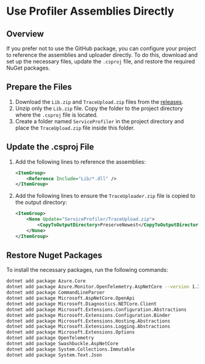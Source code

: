 # Use Profiler Assemblies Directly

## Overview

If you prefer not to use the GitHub package, you can configure your project to reference the assemblies and uploader directly. To do this, download and set up the necessary files, update the `.csproj` file, and restore the required NuGet packages.

## Prepare the Files

1. Download the `Lib.zip` and `TraceUpload.zip` files from the [releases](https://github.com/Azure/azuremonitor-opentelemetry-profiler-net/releases).
1. Unzip only the `Lib.zip` file. Copy the folder to the project directory where the `.csproj` file is located.
1. Create a folder named `ServiceProfiler` in the project directory and place the `TraceUpload.zip` file inside this folder.

## Update the .csproj File

1. Add the following lines to reference the assemblies:

    ```xml
    <ItemGroup>
        <Reference Include="Lib/*.dll" />
    </ItemGroup>
    ```

1. Add the following lines to ensure the `TraceUploader.zip` file is copied to the output directory:

    ```xml
    <ItemGroup>
        <None Update="ServiceProfiler/TraceUpload.zip">
            <CopyToOutputDirectory>PreserveNewest</CopyToOutputDirectory>
        </None>
    </ItemGroup>
    ```

## Restore Nuget Packages

To install the necessary packages, run the following commands:

```sh
dotnet add package Azure.Core
dotnet add package Azure.Monitor.OpenTelemetry.AspNetCore --version 1.3.0-beta.2
dotnet add package CommandLineParser
dotnet add package Microsoft.AspNetCore.OpenApi
dotnet add package Microsoft.Diagnostics.NETCore.Client
dotnet add package Microsoft.Extensions.Configuration.Abstractions
dotnet add package Microsoft.Extensions.Configuration.Binder
dotnet add package Microsoft.Extensions.Hosting.Abstractions
dotnet add package Microsoft.Extensions.Logging.Abstractions
dotnet add package Microsoft.Extensions.Options
dotnet add package OpenTelemetry 
dotnet add package Swashbuckle.AspNetCore 
dotnet add package System.Collections.Immutable
dotnet add package System.Text.Json 
```
